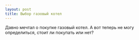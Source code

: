 ```yaml
---
layout: post 
title: Выбор газовый котел 
--- 
```

Давно мечтал о покупке газовый котел. А вот теперь не могу определиться, стоит ли покупать или нет?